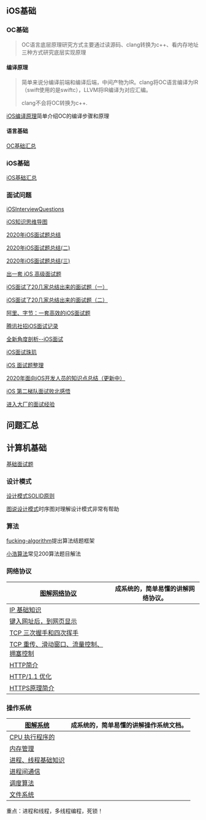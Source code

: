 

## iOS基础

### OC基础

> OC语言底层原理研究方式主要通过读源码、clang转换为c++、看内存地址三种方式研究底层实现原理

#### 编译原理

>简单来说分编译前端和编译后端，中间产物为IR。clang将OC语言编译为IR（swift使用的是swiftc），LLVM将IR编译为对应汇编。
>
>clang不会将OC转换为c++.

[iOS编译原理](https://awanglilong.github.io/2021/04/16/iOScompile/)简单介绍OC的编译步骤和原理

#### 语言基础

[OC基础汇总](https://github.com/awanglilong/blog/tree/main/iOS%E7%9F%A5%E8%AF%86/OC%E5%9F%BA%E7%A1%80)

### iOS基础

[iOS基础汇总](https://github.com/awanglilong/blog/tree/main/iOS%E7%9F%A5%E8%AF%86/OC%E5%9F%BA%E7%A1%80)

### 面试问题

[iOSInterviewQuestions](https://github.com/ChenYilong/iOSInterviewQuestions)

[iOS知识思维导图](https://github.com/MisterBooo/ReadyForBAT)

[2020年iOS面试题总结](https://www.xuebaonline.com/2020%E5%B9%B4iOS%E9%9D%A2%E8%AF%95%E9%A2%98%E6%80%BB%E7%BB%93(%E4%B8%80)/)

[2020年iOS面试题总结(二)](https://www.xuebaonline.com/2020%E5%B9%B4iOS%E9%9D%A2%E8%AF%95%E9%A2%98%E6%80%BB%E7%BB%93(%E4%BA%8C)/)

[2020年iOS面试题总结(三)](https://www.xuebaonline.com/2020%E5%B9%B4iOS%E9%9D%A2%E8%AF%95%E9%A2%98%E6%80%BB%E7%BB%93(%E4%B8%89)/)

[出一套 iOS 高级面试题](https://juejin.cn/post/6844903645243260941#heading-2)

[iOS面试了20几家总结出来的面试题（一）](https://juejin.cn/post/6854573212165111822)

[iOS面试了20几家总结出来的面试题（二）](https://juejin.cn/post/6854573212169142285#heading-15)

[阿里、字节：一套高效的iOS面试题](https://juejin.cn/post/6844904064937902094#heading-19)

[腾讯社招iOS面试记录](https://juejin.cn/post/6844903633117528078)

[全新角度剖析--iOS面试](https://juejin.cn/post/6899689319809286158)

[iOS面试珠玑](https://juejin.cn/post/6844903615157501965)

[iOS 面试题整理](https://juejin.cn/post/6844903871219761165)

[2020年面向iOS开发人员的知识点总结（更新中）](https://juejin.cn/post/6844904201328279565)

[iOS 第二梯队面试败北感悟](https://juejin.cn/post/6844903591010910216)

[进入大厂的面试经验](https://juejin.cn/post/6844904086358212621)

## 问题汇总



## 计算机基础

[基础面试题](https://github.com/wolverinn/Waking-Up)

### 设计模式

[设计模式SOLID原则](https://segmentfault.com/a/1190000023114300)

[图说设计模式](https://design-patterns.readthedocs.io/zh_CN/latest/)时序图对理解设计模式非常有帮助

### 算法

[fucking-algorithm](https://github.com/labuladong/fucking-algorithm)提出算法结题框架

[小浩算法](https://www.geekxh.com/)常见200算法题目解法

### 网络协议

| [图解网络协议](https://github.com/awanglilong/blog/blob/main/%E8%AE%A1%E7%AE%97%E6%9C%BA%E5%9F%BA%E7%A1%80/%E7%BD%91%E7%BB%9C/%E5%9B%BE%E8%A7%A3%E7%BD%91%E7%BB%9C.pdf) | 成系统的，简单易懂的讲解网络协议。 |
| ------------------------------------------------------------ | ---------------------------------- |
| [IP 基础知识](https://www.cnblogs.com/xiaolincoding/p/12830287.html) |                                    |
| [键入网址后，到网页显示](https://www.cnblogs.com/xiaolincoding/p/12508499.html) |                                    |
| [TCP 三次握手和四次挥手](https://www.cnblogs.com/xiaolincoding/p/12638546.html) |                                    |
| [TCP 重传、滑动窗口、流量控制、拥塞控制](https://www.cnblogs.com/xiaolincoding/p/12732052.html) |                                    |
| [HTTP简介](https://www.cnblogs.com/xiaolincoding/p/12442435.html) |                                    |
| [HTTP/1.1 优化](https://www.cnblogs.com/xiaolincoding/p/14442218.html) |                                    |
| [HTTPS原理简介](https://www.cnblogs.com/xiaolincoding/p/14274353.html) |                                    |

### 操作系统

| [图解系统](https://github.com/awanglilong/blog/blob/main/%E8%AE%A1%E7%AE%97%E6%9C%BA%E5%9F%BA%E7%A1%80/%E7%B3%BB%E7%BB%9F/%E5%9B%BE%E8%A7%A3%E7%B3%BB%E7%BB%9F-%E5%B0%8F%E6%9E%97.pdf) | 成系统的，简单易懂的讲解操作系统文档。 |
| ------------------------------------------------------------ | -------------------------------------- |
| [CPU 执行程序的](https://www.cnblogs.com/xiaolincoding/p/13796525.html) |                                        |
| [内存管理](https://www.cnblogs.com/xiaolincoding/p/13213699.html) |                                        |
| [进程、线程基础知识](https://www.cnblogs.com/xiaolincoding/p/13289992.html) |                                        |
| [进程间通信](https://www.cnblogs.com/xiaolincoding/p/13402297.html) |                                        |
| [调度算法](https://www.cnblogs.com/xiaolincoding/p/13631224.html) |                                        |
| [文件系统](https://www.cnblogs.com/xiaolincoding/p/13499209.html) |                                        |

重点：进程和线程，多线程编程，死锁！





